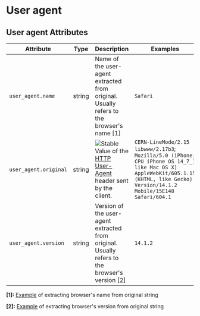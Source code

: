 <!--- Hugo front matter used to generate the website version of this page:
--->

# User agent

## User agent Attributes

<!-- semconv registry.user_agent(omit_requirement_level) -->
| Attribute  | Type | Description  | Examples  |
|---|---|---|---|
| `user_agent.name` | string | Name of the user-agent extracted from original. Usually refers to the browser's name [1] | `Safari` |
| `user_agent.original` | string | ![Stable](https://img.shields.io/badge/-stable-lightgreen)<br>Value of the [HTTP User-Agent](https://www.rfc-editor.org/rfc/rfc9110.html#field.user-agent) header sent by the client. | `CERN-LineMode/2.15 libwww/2.17b3`; `Mozilla/5.0 (iPhone; CPU iPhone OS 14_7_1 like Mac OS X) AppleWebKit/605.1.15 (KHTML, like Gecko) Version/14.1.2 Mobile/15E148 Safari/604.1` |
| `user_agent.version` | string | Version of the user-agent extracted from original. Usually refers to the browser's version [2] | `14.1.2` |

**[1]:** [Example](https://www.whatsmyua.info) of extracting browser's name from original string

**[2]:** [Example](https://www.whatsmyua.info) of extracting browser's version from original string
<!-- endsemconv -->
